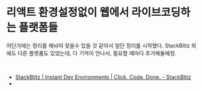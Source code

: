 # 리액트 환경설정없이 웹에서 라이브코딩하는 플랫폼들

어딘가에는 정리를 해놔야 찾을수 있을 것 같아서 일단 정리를 시작했다. StackBlitz 외에도 다른 플랫폼도 있었는데, 다 기억이 안나서, 필요할 때마다 추가해둘예정.<br>

<br>

- [StackBlitz | Instant Dev Environments | Click. Code. Done. - StackBlitz](https://stackblitz.com/) 
- 

<br>